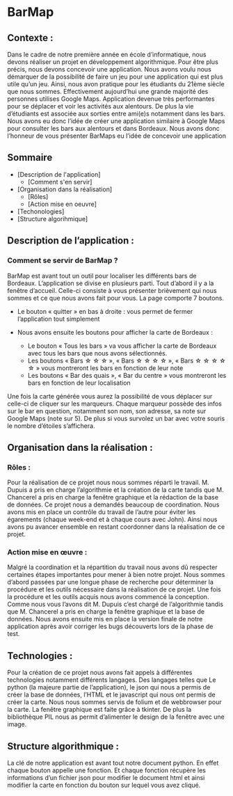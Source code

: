 # BarMap 

## Contexte :

Dans le cadre de notre première année en école d’informatique, nous devons réaliser un projet en développement algorithmique. Pour être plus précis, nous devons concevoir une application. Nous avons voulu nous démarquer de la possibilité de faire un jeu pour une application qui est plus utile qu’un jeu. Ainsi, nous avon pratique pour les étudiants du 21ème siècle que nous sommes. 
Effectivement aujourd’hui une grande majorité des personnes utilises Google Maps. Application devenue très performantes pour se déplacer et voir les activités aux alentours. De plus la vie d’étudiants est associée aux sorties entre ami(e)s notamment dans les bars. Nous avons eu donc l’idée de créer une application similaire à Google Maps pour consulter les bars aux alentours et dans Bordeaux.
Nous avons donc l’honneur de vous présenter BarMaps eu l’idée de concevoir une application 

## Sommaire 

*   [Description de l'application]
    *   [Comment s'en servir]   
*   [Organisation dans la réalisation]
    *   [Rôles]
    *   [Action mise en oeuvre]
*   [Techonologies]
*   [Structure algorihmique]

## Description de l’application : 

### Comment se servir de BarMap ?

BarMap est avant tout un outil pour localiser les différents bars de Bordeaux.
L’application se divise en plusieurs parti. Tout d’abord il y a la fenêtre d’accueil. Celle-ci consiste à vous présenter brièvement qui nous sommes et ce que nous avons fait pour vous. La page comporte 7 boutons. 

*	Le bouton « quitter » en bas à droite : vous permet de fermer l’application tout simplement 


*	Nous avons ensuite les boutons pour afficher la carte de Bordeaux : 
    *   Le bouton « Tous les bars » va vous afficher la carte de Bordeaux avec tous les bars que nous avons sélectionnés.
    *   Les boutons « Bars ☆ ☆ ☆ », « Bars ☆ ☆ ☆ ☆ », « Bars ☆ ☆ ☆ ☆ ☆ » vous montreront les bars en fonction de leur note
    *   Les boutons « Bar des quais », « Bar du centre » vous montreront les bars en fonction de leur localisation

Une fois la carte générée vous aurez la possibilité de vous déplacer sur celle-ci de cliquer sur les marqueurs.
Chaque marqueur possède des infos sur le bar en question, notamment son nom, son adresse, sa note sur Google Maps (note sur 5). De plus si vous survolez un bar avec votre souris le nombre d’étoiles s’affichera. 

## Organisation dans la réalisation :

### Rôles : 

Pour la réalisation de ce projet nous nous sommes réparti le travail. M. Dupuis a pris en charge l’algorithmie et la création de la carte tandis que M. Chancerel a pris en charge la fenêtre graphique et la rédaction de la base de données.
Ce projet nous a demandés beaucoup de coordination. Nous avons mis en place un contrôle du travail de l’autre pour éviter les égarements (chaque week-end et à chaque cours avec John). Ainsi nous avons pu avancer ensemble en restant coordonner dans la réalisation de ce projet.

### Action mise en œuvre :

Malgré la coordination et la répartition du travail nous avons dû respecter certaines étapes importantes pour mener à bien notre projet.
Nous sommes d’abord passées par une longue phase de recherche pour déterminer la procédure et les outils nécessaire dans la réalisation de ce projet. Une fois la procédure et les outils acquis nous avons commencé la conception. Comme nous vous l’avons dit M. Dupuis c’est chargé de l’algorithmie tandis que M. Chancerel a pris en charge la fenêtre graphique et la base de données. Nous avons ensuite mis en place la version finale de notre application après avoir corriger les bugs découverts lors de la phase de test.

## Technologies :

Pour la création de ce projet nous avons fait appels à différentes technologies notamment différents langages. Des langages telles que Le python (la majeure partie de l’application), le json qui nous a permis de créer la base de données, l’HTML et le javascript qui nous ont permis de créer la carte.
Nous nous sommes servis de folium et de webbrowser pour la carte. La fenêtre graphique est faite grâce à tkinter. De plus la bibliothèque PIL nous as permit d’alimenter le design de la fenêtre avec une image.

## Structure algorithmique :

La clé de notre application est avant tout notre document python. En effet chaque bouton appelle une fonction. Et chaque fonction récupère les informations d’un fichier json pour modifier le document html et ainsi modifier la carte en fonction du bouton sur lequel vous avez cliqué.

